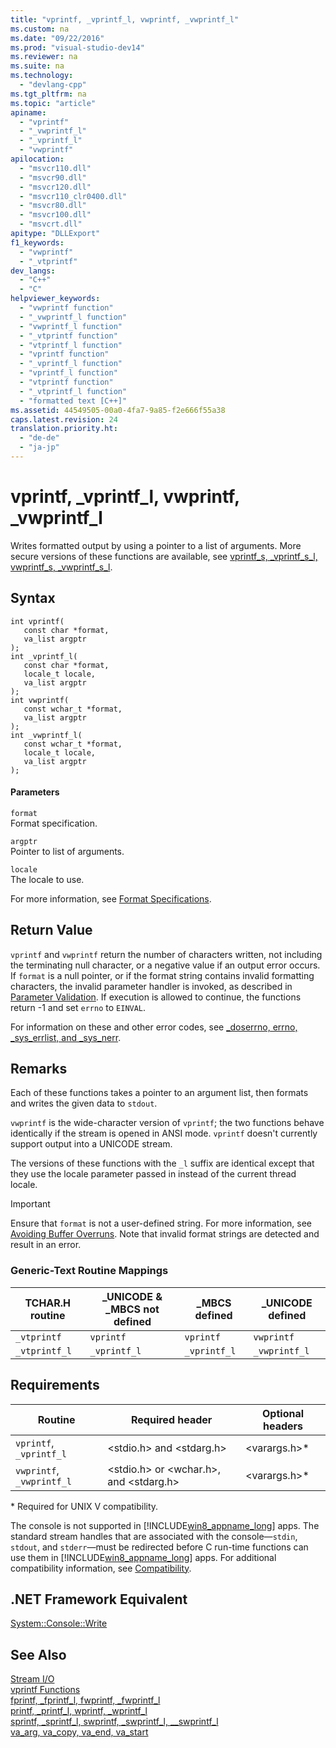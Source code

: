 ```yaml
---
title: "vprintf, _vprintf_l, vwprintf, _vwprintf_l"
ms.custom: na
ms.date: "09/22/2016"
ms.prod: "visual-studio-dev14"
ms.reviewer: na
ms.suite: na
ms.technology: 
  - "devlang-cpp"
ms.tgt_pltfrm: na
ms.topic: "article"
apiname: 
  - "vprintf"
  - "_vwprintf_l"
  - "_vprintf_l"
  - "vwprintf"
apilocation: 
  - "msvcr110.dll"
  - "msvcr90.dll"
  - "msvcr120.dll"
  - "msvcr110_clr0400.dll"
  - "msvcr80.dll"
  - "msvcr100.dll"
  - "msvcrt.dll"
apitype: "DLLExport"
f1_keywords: 
  - "vwprintf"
  - "_vtprintf"
dev_langs: 
  - "C++"
  - "C"
helpviewer_keywords: 
  - "vwprintf function"
  - "_vwprintf_l function"
  - "vwprintf_l function"
  - "_vtprintf function"
  - "vtprintf_l function"
  - "vprintf function"
  - "_vprintf_l function"
  - "vprintf_l function"
  - "vtprintf function"
  - "_vtprintf_l function"
  - "formatted text [C++]"
ms.assetid: 44549505-00a0-4fa7-9a85-f2e666f55a38
caps.latest.revision: 24
translation.priority.ht: 
  - "de-de"
  - "ja-jp"
---
```

# vprintf, _vprintf_l, vwprintf, _vwprintf_l
Writes formatted output by using a pointer to a list of arguments. More secure versions of these functions are available, see [vprintf_s, _vprintf_s_l, vwprintf_s, _vwprintf_s_l](../vs140/vprintf_s--_vprintf_s_l--vwprintf_s--_vwprintf_s_l.md).  
  
## Syntax  
  
```  
int vprintf(  
   const char *format,  
   va_list argptr   
);  
int _vprintf_l(  
   const char *format,  
   locale_t locale,  
   va_list argptr   
);  
int vwprintf(  
   const wchar_t *format,  
   va_list argptr   
);  
int _vwprintf_l(  
   const wchar_t *format,  
   locale_t locale,  
   va_list argptr   
);  
```  
  
#### Parameters  
 `format`  
 Format specification.  
  
 `argptr`  
 Pointer to list of arguments.  
  
 `locale`  
 The locale to use.  
  
 For more information, see [Format Specifications](../vs140/format-specification-syntax--printf-and-wprintf-functions.md).  
  
## Return Value  
 `vprintf` and `vwprintf` return the number of characters written, not including the terminating null character, or a negative value if an output error occurs. If `format` is a null pointer, or if the format string contains invalid formatting characters, the invalid parameter handler is invoked, as described in [Parameter Validation](../vs140/parameter-validation.md). If execution is allowed to continue, the functions return -1 and set `errno` to `EINVAL`.  
  
 For information on these and other error codes, see [_doserrno, errno, _sys_errlist, and _sys_nerr](../vs140/errno--_doserrno--_sys_errlist--and-_sys_nerr.md).  
  
## Remarks  
 Each of these functions takes a pointer to an argument list, then formats and writes the given data to `stdout`.  
  
 `vwprintf` is the wide-character version of `vprintf`; the two functions behave identically if the stream is opened in ANSI mode. `vprintf` doesn't currently support output into a UNICODE stream.  
  
 The versions of these functions with the `_l` suffix are identical except that they use the locale parameter passed in instead of the current thread locale.  
  
> [!IMPORTANT]
>  Ensure that `format` is not a user-defined string. For more information, see [Avoiding Buffer Overruns](http://msdn.microsoft.com/library/windows/desktop/ms717795). Note that invalid format strings are detected and result in an error.  
  
### Generic-Text Routine Mappings  
  
|TCHAR.H routine|_UNICODE & _MBCS not defined|_MBCS defined|_UNICODE defined|  
|---------------------|------------------------------------|--------------------|-----------------------|  
|`_vtprintf`|`vprintf`|`vprintf`|`vwprintf`|  
|`_vtprintf_l`|`_vprintf_l`|`_vprintf_l`|`_vwprintf_l`|  
  
## Requirements  
  
|Routine|Required header|Optional headers|  
|-------------|---------------------|----------------------|  
|`vprintf`, `_vprintf_l`|\<stdio.h> and \<stdarg.h>|\<varargs.h>*|  
|`vwprintf`, `_vwprintf_l`|\<stdio.h> or \<wchar.h>, and \<stdarg.h>|\<varargs.h>*|  
  
 \* Required for UNIX V compatibility.  
  
 The console is not supported in [!INCLUDE[win8_appname_long](../vs140/includes/win8_appname_long_md.md)] apps. The standard stream handles that are associated with the console—`stdin`, `stdout`, and `stderr`—must be redirected before C run-time functions can use them in [!INCLUDE[win8_appname_long](../vs140/includes/win8_appname_long_md.md)] apps. For additional compatibility information, see [Compatibility](../vs140/compatibility.md).  
  
## .NET Framework Equivalent  
 [System::Console::Write](https://msdn.microsoft.com/en-us/library/system.console.write.aspx)  
  
## See Also  
 [Stream I/O](../vs140/stream-i-o.md)   
 [vprintf Functions](../vs140/vprintf-functions.md)   
 [fprintf, _fprintf_l, fwprintf, _fwprintf_l](../vs140/fprintf--_fprintf_l--fwprintf--_fwprintf_l.md)   
 [printf, _printf_l, wprintf, _wprintf_l](../vs140/printf--_printf_l--wprintf--_wprintf_l.md)   
 [sprintf, _sprintf_l, swprintf, _swprintf_l, \__swprintf_l](../vs140/sprintf--_sprintf_l--swprintf--_swprintf_l--__swprintf_l.md)   
 [va_arg, va_copy, va_end, va_start](../vs140/va_arg--va_copy--va_end--va_start.md)